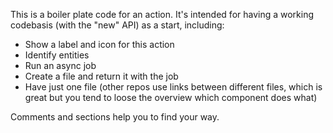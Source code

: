 This is a boiler plate code for an action.
It's intended for having a working codebasis (with the "new" API) as a start, including:

- Show a label and icon for this action
- Identify entities
- Run an async job
- Create a file and return it with the job
- Have just one file (other repos use links between different files, which is great but you tend to loose the overview which component does what)

Comments and sections help you to find your way.
